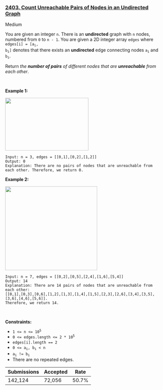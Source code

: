 ### [2403. Count Unreachable Pairs of Nodes in an Undirected Graph](https://leetcode.com/problems/count-unreachable-pairs-of-nodes-in-an-undirected-graph/)

Medium

You are given an integer `` n ``. There is an __undirected__ graph with `` n `` nodes, numbered from `` 0 `` to `` n - 1 ``. You are given a 2D integer array `` edges `` where <code>edges[i] = [a<sub>i</sub>, b<sub>i</sub>]</code> denotes that there exists an __undirected__ edge connecting nodes <code>a<sub>i</sub></code> and <code>b<sub>i</sub></code>.

Return _the __number of pairs__ of different nodes that are __unreachable__ from each other_.

 

<strong class="example">Example 1:</strong>

<img alt="" src="https://assets.leetcode.com/uploads/2022/05/05/tc-3.png" style="width: 267px; height: 169px;"/>

```
Input: n = 3, edges = [[0,1],[0,2],[1,2]]
Output: 0
Explanation: There are no pairs of nodes that are unreachable from each other. Therefore, we return 0.
```

<strong class="example">Example 2:</strong>

<img alt="" src="https://assets.leetcode.com/uploads/2022/05/05/tc-2.png" style="width: 295px; height: 269px;"/>

```
Input: n = 7, edges = [[0,2],[0,5],[2,4],[1,6],[5,4]]
Output: 14
Explanation: There are 14 pairs of nodes that are unreachable from each other:
[[0,1],[0,3],[0,6],[1,2],[1,3],[1,4],[1,5],[2,3],[2,6],[3,4],[3,5],[3,6],[4,6],[5,6]].
Therefore, we return 14.
```

 

__Constraints:__

*   <code>1 <= n <= 10<sup>5</sup></code>
*   <code>0 <= edges.length <= 2 * 10<sup>5</sup></code>
*   `` edges[i].length == 2 ``
*   <code>0 <= a<sub>i</sub>, b<sub>i</sub> < n</code>
*   <code>a<sub>i</sub> != b<sub>i</sub></code>
*   There are no repeated edges.

| Submissions    | Accepted     | Rate   |
| -------------- | ------------ | ------ |
| 142,124 | 72,056 | 50.7% |